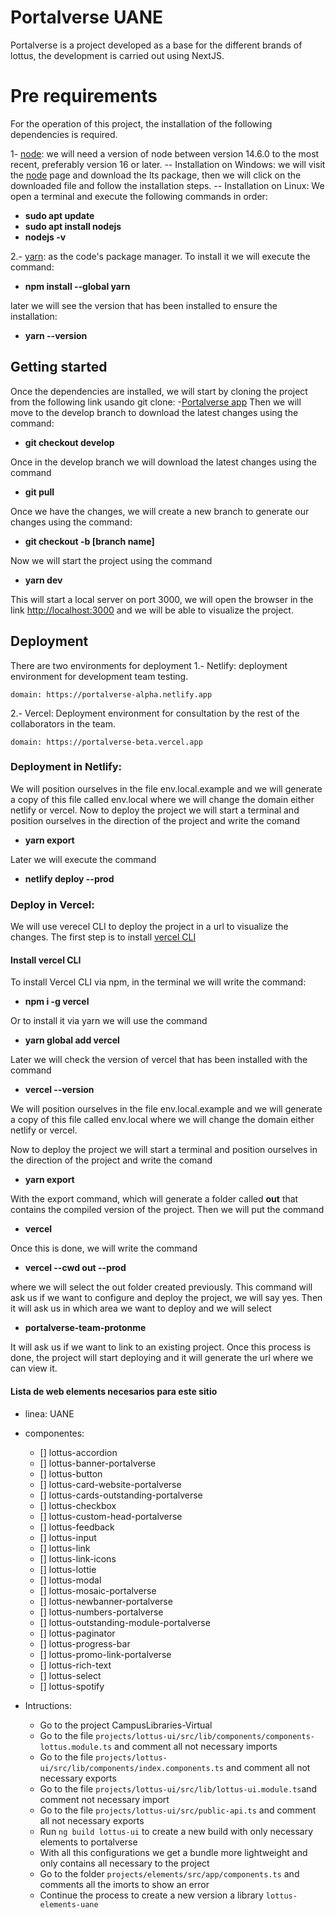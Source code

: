 # Portalverse UANE

Portalverse is a project developed as a base for the different brands of lottus, the development is carried out using NextJS.


# Pre requirements
For the operation of this project, the installation of the following dependencies is required.

1-  [node](https://nodejs.org/en/): we will need a version of node between version 14.6.0 to the most recent, preferably version 16 or later.
-- Installation on Windows: we will visit the [node](https://nodejs.org/en/) page and download the lts package, then we will click on the downloaded file and follow the installation steps.
-- Installation on Linux: We open a terminal and execute the following commands in order:
- **sudo apt update**
- **sudo apt install nodejs** 
- **nodejs -v**

2.-  [yarn](https://yarnpkg.com/getting-started): as the code's package manager. To install it we will execute the command:
- **npm install --global yarn**

later we will see the version that has been installed to ensure the installation:
- **yarn --version**

## Getting started

Once the dependencies are installed, we will start by cloning the project from the following link usando git clone:
-[Portalverse app](https://lottusAdmin@dev.azure.com/lottusAdmin/Portalverse/_git/PORAppPortalNextJs) 
Then we will move to the develop branch to download the latest changes using the command:
- **git checkout develop**

Once in the develop branch we will download the latest changes using the command
- **git pull**

Once we have the changes, we will create a new branch to generate our changes using the command:
- **git checkout -b [branch name]**

Now we will start the project using the command
- **yarn dev**

This will start a local server on port 3000, we will open the browser in the link [http://localhost:3000](http://localhost:3000) and we will be able to visualize the project.

## Deployment 
There are two environments for deployment
1.- Netlify: deployment environment for development team testing.
```
domain: https://portalverse-alpha.netlify.app
```

2.- Vercel: Deployment environment for consultation by the rest of the collaborators in the team.
```
domain: https://portalverse-beta.vercel.app
```

### Deployment in Netlify:
We will position ourselves in the file env.local.example and we will generate a copy of this file called env.local where we will change the domain either netlify or vercel.
Now to deploy the project we will start a terminal and position ourselves in the direction of the project and write the comand
- **yarn export**

Later we will execute the command
- **netlify deploy --prod**

### Deploy in Vercel:
We will use verecel CLI to deploy the project in a url to visualize the changes.
The first step is to install [vercel CLI](https://vercel.com/docs/cli)

#### Install vercel CLI
To install Vercel CLI via npm, in the terminal we will write the command:
- **npm i -g vercel**

Or to install it via yarn we will use the command
- **yarn global add vercel**

Later we will check the version of vercel that has been installed with the command
- **vercel --version**

We will position ourselves in the file env.local.example and we will generate a copy of this file called env.local where we will change the domain either netlify or vercel.

Now to deploy the project we will start a terminal and position ourselves in the direction of the project and write the comand
- **yarn export**

 With the export command, which will generate a folder called **out** that contains the compiled version of the project.
Then we will put the command
- **vercel**

Once this is done, we will write the command 
- **vercel --cwd out --prod**

where we will select the out folder created previously.
This command will ask us if we want to configure and deploy the project, we will say yes.
Then it will ask us in which area we want to deploy and we will select
- **portalverse-team-protonme**

It will ask us if we want to link to an existing project.
Once this process is done, the project will start deploying and it will generate the url where we can view it.

#### Lista de web elements necesarios para este sitio
- linea: UANE
- componentes:
    - [] lottus-accordion
    - [] lottus-banner-portalverse
    - [] lottus-button
    - [] lottus-card-website-portalverse
    - [] lottus-cards-outstanding-portalverse
    - [] lottus-checkbox
    - [] lottus-custom-head-portalverse
    - [] lottus-feedback
    - [] lottus-input
    - [] lottus-link
    - [] lottus-link-icons
    - [] lottus-lottie
    - [] lottus-modal
    - [] lottus-mosaic-portalverse
    - [] lottus-newbanner-portalverse
    - [] lottus-numbers-portalverse
    - [] lottus-outstanding-module-portalverse
    - [] lottus-paginator
    - [] lottus-progress-bar
    - [] lottus-promo-link-portalverse
    - [] lottus-rich-text
    - [] lottus-select
    - [] lottus-spotify

- Intructions:
    - Go to the project CampusLibraries-Virtual
    - Go to the file `projects/lottus-ui/src/lib/components/components-lottus.module.ts` and comment all not necessary imports
    - Go to the file `projects/lottus-ui/src/lib/components/index.components.ts` and comment all not necessary exports
    - Go to the file `projects/lottus-ui/src/lib/lottus-ui.module.ts`and comment not necessary import
    - Go to the file `projects/lottus-ui/src/public-api.ts` and comment all not necessary exports
    - Run `ng build lottus-ui` to create a new build with only necessary elements to portalverse
    * With all this configurations we get a bundle more lightweight and only contains all necessary to the project
    - Go to the folder `projects/elements/src/app/components.ts` and comments all the imorts to show an error
    - Continue the process to create a new version a library `lottus-elements-uane`
